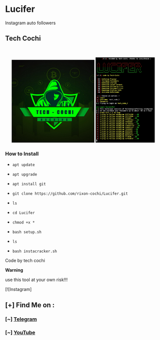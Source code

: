 # Lucifer

Instagram auto followers

## Tech Cochi 



<br>
<p align="center">
<img width="53%" src="20200425_125720.png"/>
<img width="38%" src="IMG_20200425_200214.jpg"/>
</p>


### How to Install

* `apt update`

* `apt upgrade`

* `apt install git`

* `git clone https://github.com/rixon-cochi/Lucifer.git`

* `ls`

* `cd Lucifer`

* `chmod +x *`

* `bash setup.sh`

* `ls`

* `bash instacracker.sh`


Code by tech cochi

**Warning**

use this tool at your own risk!!!

[![Instagram]

## [+] Find Me on :
### [~] [Telegram](https://t.me/tech_cochi)
### [~] [YouTube](https://www.youtube.com/channel/UCdUnJ0qjDZ-psQYtgyoEl9Q)

